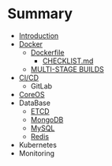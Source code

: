 # Summary

* [Introduction](README.md)
* [Docker](docker.md)
  * [Dockerfile](docker/dockerfile.md)
    * [CHECKLIST.md](docker/dockerfile/checklistmd.md)
  * [MULTI-STAGE BUILDS](docker/multi-stage-builds.md)
* [CI/CD](structure-project.md)
  * GitLab
* [CoreOS](coreos.md)
* DataBase
  * [ETCD](etcd.md)
  * [MongoDB](mongodb.md)
  * [MySQL](mysql.md)
  * [Redis](redis.md)
* Kubernetes
* Monitoring

